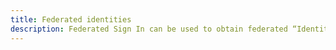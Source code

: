 ```yaml
---
title: Federated identities
description: Federated Sign In can be used to obtain federated “Identity ID” using external providers. Learn how to setup external sign-in providers like SAML provider, Facebook, Google, Sign in with Apple.
---
```


<inline-fragment platform="ios" src="~/sdk/auth/fragments/ios/federated-identities.md"></inline-fragment>
<inline-fragment platform="android" src="~/sdk/auth/fragments/android/federated-identities.md"></inline-fragment>